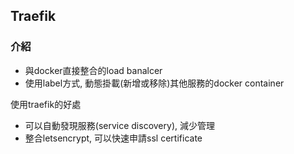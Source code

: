 ## Traefik

### 介紹

- 與docker直接整合的load banalcer
- 使用label方式, 動態掛載(新增或移除)其他服務的docker container


使用traefik的好處
- 可以自動發現服務(service discovery), 減少管理
- 整合letsencrypt, 可以快速申請ssl certificate
